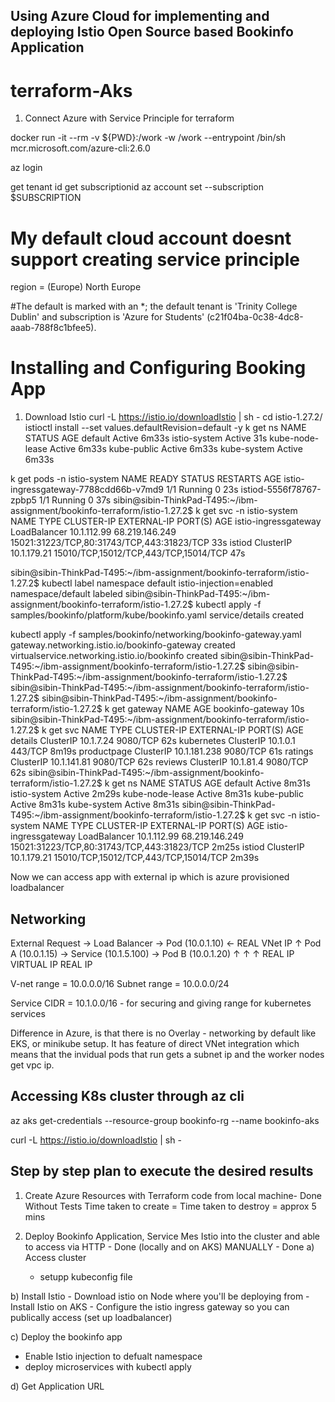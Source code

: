 ## Using Azure Cloud for implementing and deploying Istio Open Source based Bookinfo Application
# terraform-Aks

1) Connect Azure with Service Principle for terraform

docker run -it --rm -v ${PWD}:/work -w /work --entrypoint /bin/sh mcr.microsoft.com/azure-cli:2.6.0

az login

get tenant id
get subscriptionid
az account set --subscription $SUBSCRIPTION


# My default cloud account doesnt support creating service principle

 region = (Europe) North Europe


#The default is marked with an *; the default tenant is 'Trinity College Dublin' and subscription is 'Azure for Students' (c21f04ba-0c38-4dc8-aaab-788f8c1bfee5).






# Installing and Configuring Booking App

1) Download Istio
 curl -L https://istio.io/downloadIstio | sh -
cd istio-1.27.2/
 istioctl install --set values.defaultRevision=default -y
 k get ns
NAME              STATUS   AGE
default           Active   6m33s
istio-system      Active   31s
kube-node-lease   Active   6m33s
kube-public       Active   6m33s
kube-system       Active   6m33s

 k get pods -n istio-system
NAME                                    READY   STATUS    RESTARTS   AGE
istio-ingressgateway-7788cdd66b-v7md9   1/1     Running   0          23s
istiod-5556f78767-zpbp5                 1/1     Running   0          37s
sibin@sibin-ThinkPad-T495:~/ibm-assignment/bookinfo-terraform/istio-1.27.2$ k get svc -n istio-system
NAME                   TYPE           CLUSTER-IP    EXTERNAL-IP      PORT(S)                                      AGE
istio-ingressgateway   LoadBalancer   10.1.112.99   68.219.146.249   15021:31223/TCP,80:31743/TCP,443:31823/TCP   33s
istiod                 ClusterIP      10.1.179.21   <none>           15010/TCP,15012/TCP,443/TCP,15014/TCP        47s



sibin@sibin-ThinkPad-T495:~/ibm-assignment/bookinfo-terraform/istio-1.27.2$ kubectl label namespace default istio-injection=enabled
namespace/default labeled
sibin@sibin-ThinkPad-T495:~/ibm-assignment/bookinfo-terraform/istio-1.27.2$ kubectl apply -f samples/bookinfo/platform/kube/bookinfo.yaml
service/details created

kubectl apply -f samples/bookinfo/networking/bookinfo-gateway.yaml
gateway.networking.istio.io/bookinfo-gateway created
virtualservice.networking.istio.io/bookinfo created
sibin@sibin-ThinkPad-T495:~/ibm-assignment/bookinfo-terraform/istio-1.27.2$ 
sibin@sibin-ThinkPad-T495:~/ibm-assignment/bookinfo-terraform/istio-1.27.2$ 
sibin@sibin-ThinkPad-T495:~/ibm-assignment/bookinfo-terraform/istio-1.27.2$ 
sibin@sibin-ThinkPad-T495:~/ibm-assignment/bookinfo-terraform/istio-1.27.2$ k get gateway
NAME               AGE
bookinfo-gateway   10s
sibin@sibin-ThinkPad-T495:~/ibm-assignment/bookinfo-terraform/istio-1.27.2$ k get svc
NAME          TYPE        CLUSTER-IP     EXTERNAL-IP   PORT(S)    AGE
details       ClusterIP   10.1.7.24      <none>        9080/TCP   62s
kubernetes    ClusterIP   10.1.0.1       <none>        443/TCP    8m19s
productpage   ClusterIP   10.1.181.238   <none>        9080/TCP   61s
ratings       ClusterIP   10.1.141.81    <none>        9080/TCP   62s
reviews       ClusterIP   10.1.81.4      <none>        9080/TCP   62s
sibin@sibin-ThinkPad-T495:~/ibm-assignment/bookinfo-terraform/istio-1.27.2$ k get ns
NAME              STATUS   AGE
default           Active   8m31s
istio-system      Active   2m29s
kube-node-lease   Active   8m31s
kube-public       Active   8m31s
kube-system       Active   8m31s
sibin@sibin-ThinkPad-T495:~/ibm-assignment/bookinfo-terraform/istio-1.27.2$ k get svc -n istio-system
NAME                   TYPE           CLUSTER-IP    EXTERNAL-IP      PORT(S)                                      AGE
istio-ingressgateway   LoadBalancer   10.1.112.99   68.219.146.249   15021:31223/TCP,80:31743/TCP,443:31823/TCP   2m25s
istiod                 ClusterIP      10.1.179.21   <none>           15010/TCP,15012/TCP,443/TCP,15014/TCP        2m39s


Now we can access app with external ip which is azure provisioned loadbalancer 



## Networking

External Request → Load Balancer → Pod (10.0.1.10) ← REAL VNet IP
                                     ↑
Pod A (10.0.1.15) → Service (10.1.5.100) → Pod B (10.0.1.20)
    ↑                   ↑                      ↑
  REAL IP           VIRTUAL IP              REAL IP


V-net range = 10.0.0.0/16
Subnet range = 10.0.0.0/24

Service CIDR = 10.1.0.0/16 - for securing and giving range for kubernetes services


Difference in Azure, is that there is no Overlay - networking by default like EKS, or minikube setup. It has feature of direct VNet integration which means that the invidual pods that run gets a subnet ip and the worker nodes get vpc ip.


## Accessing K8s cluster through az cli
az aks get-credentials --resource-group bookinfo-rg --name bookinfo-aks


curl -L https://istio.io/downloadIstio | sh -




## Step by step plan to execute the desired results

1) Create Azure Resources with Terraform code from local machine- Done 
Without Tests
Time taken to create = 
Time taken to destroy = approx 5 mins

2) Deploy Bookinfo Application, Service Mes Istio into the cluster and able to access via HTTP - Done (locally and on AKS) MANUALLY - Done
  a) Access cluster
    - setupp kubeconfig file

  b) Install Istio
    - Download istio on Node where you'll be deploying from
    - Install Istio on AKS
    - Configure the istio ingress gateway so you can publically access (set up loadbalancer)
  
  c) Deploy the bookinfo app
   - Enable Istio injection to defualt namespace
   - deploy microservices with kubectl apply
   
  d) Get Application URL







